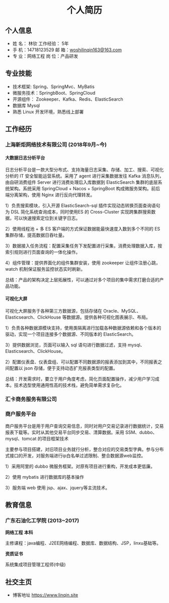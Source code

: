  <center>
     <h1>个人简历</h1>
 </center>

## 个人信息 

* 姓 名： 林钦                         			  工作经验： 5年 
* 手 机：14718123529                          邮 箱：woshilinqin163@163.com    
* 专 业：网络工程                                岗 位：产品研发


## 专业技能

* 技术框架: Spring、SpringMvc、MyBatis
* 微服务技术：SpringbBoot、SpringCloud 
* 开源组件： Zookeeper、Kafka、Redis、ElasticSearch
* 数据库 Mysql
* 熟悉 Linux 开发环境，熟悉线上部署
## 工作经历

### 上海新炬网络技术有限公司 (2018年9月~今)

#### 大数据日志分析平台

​		日志分析平台是一款大型分布式、支持海量日志采集、存储、加工、搜索、可视化分析的 IT 安全智能运营系统。采用了 agent 进行采集数据发往 Kafka 消息队列，由自研消费组件 Server 进行消费处理后入库数据到 ElasticSearch 集群的底层系统架构。系统采用 SpringCloud + Nacos + SpringBoot 构成微服务架构。前后端分离架构，使用 Nginx 进行反向代理转发。

1）负责搜索模块，引入开源 ElasticSearch-sql 插件实现动态转换页面查询语句为 DSL 简化系统查询成本，同时使用ES 的 Cross-Cluster 实现跨集群搜索数据，可以快速搜索定位到关键字日志。

2）使用线程池 + 多 ES 客户端的方式保证数据能最快速度入数到多个不同的 ES 集群存储，提高数据日吞吐量。

3）数据接入任务流程：配置采集任务下发配置进行采集，消费处理数据入库，按索引规则进行页面查询的一体化操作。

4）组件管理：提供界面化的组件集群安装，使用 zookeeper 让组件注册心跳，watch 机制保证服务监控状态实时刷新。

总结：产品的架构决定上层拓展性，可以通过对多个项目的集中需求打磨合适的产品功能。

#### 可视化大屏

可视化大屏服务于各种第三方数据源，包括存储在 Oracle、MySQL、Elasticsearch、ClickHouse 等数据源。提供各种可视化图表展示、布局。

1）负责各种数据源模块支持，使用类隔离进行加载各种数据源依赖和各个版本的驱动，实现一个项目连接多个数据源、不同版本的 ElasticSearch。

3）提供数据浏览，页面可以输入 sql 语句进行数据过滤，支持 mysql、Elasticsearch、ClickHouse。

2）配置仪表盘、仪表盘组、可以配置不同数据源的报表添加到其中，不同报表之间配置以 json 存储，便于支持动态扩充报表类型的配置。

总结：开发需求时，要立于用户角度考虑，简化页面配置操作，减少用户学习成本。技术选型使用通用性高的技术栈，避免简单需求复杂化。



### 汇卡商务服务有限公司

### 商户服务平台

商户服务平台是用于用户查询交易信息，同时对用户交易记录进行数据统计，交易报表下载等。实时从其他交易平台同步交易、清算数据。采用 SSM、dubbo、mysql、tomcat 的项目框架技术

主要参与项目搭建，对旧项目业务就行分析，整合对应的交易类型字典。参与分布式接口的开发，对服务端进行ip白名单过滤限制、整合数据源web监控。

1）采用阿里的 dubbo 微服务框架。对原有项目进行重构，开发成本更低廉。

2）使用 mybatis 进行数据库的基本操作

3）服务端 web 使用 jsp、ajax、jquery等主流技术。

## 教育信息

### 广东石油化工学院 (2013~2017)

**网络工程**	 **本科**

主修课程：java编程、J2EE网络编程、数据库、数据结构、JSP，linxu基础等。

**资质证书**

系统集成项目管理工程师(中级)

## 社交主页
* 博客地址 https://www.linqin.site



